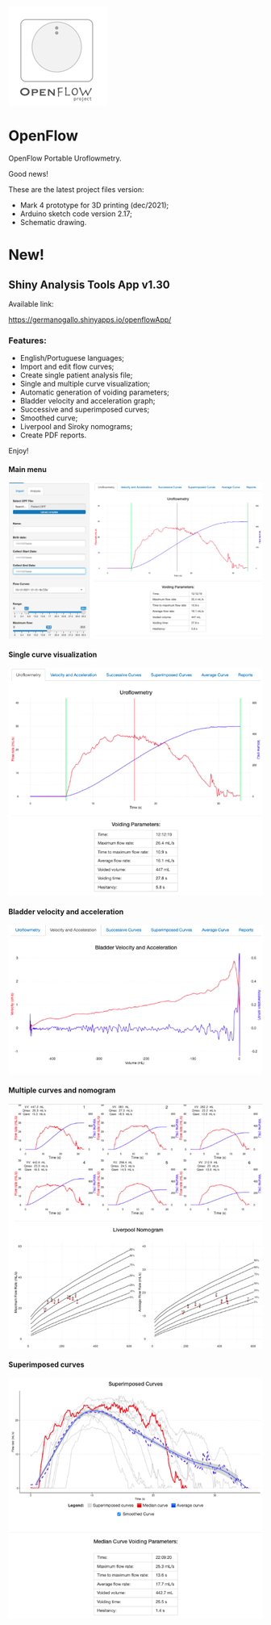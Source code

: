 <img src="./Openflow.jpg">

# OpenFlow

OpenFlow Portable Uroflowmetry.


Good news!

These are the latest project files version:

- Mark 4 prototype for 3D printing (dec/2021);
- Arduino sketch code version 2.17;
- Schematic drawing.

# New!

## Shiny Analysis Tools App v1.30
 
Available link: 

https://germanogallo.shinyapps.io/openflowApp/

### Features:

* English/Portuguese languages;
* Import and edit flow curves;
* Create single patient analysis file;
* Single and multiple curve visualization;
* Automatic generation of voiding parameters;
* Bladder velocity and acceleration graph;
* Successive and superimposed curves;
* Smoothed curve;
* Liverpool and Siroky nomograms;
* Create PDF reports.


Enjoy!


#### Main menu

<img src="./photo/01.png">

#### Single curve visualization

<img src="./photo/02.png">

#### Bladder velocity and acceleration

<img src="./photo/03.png">

#### Multiple curves and nomogram

<img src="./photo/04.png">

#### Superimposed curves

<img src="./photo/05.png">
